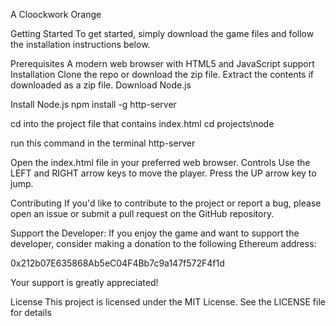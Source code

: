 A Cloockwork Orange

Getting Started
To get started, simply download the game files and follow the installation instructions below.

Prerequisites
A modern web browser with HTML5 and JavaScript support
Installation
Clone the repo or download the zip file.
Extract the contents if downloaded as a zip file.
Download Node.js

Install Node.js
npm install -g http-server

cd into the project file that contains index.html
cd projects\node

run this command in the terminal
http-server

Open the index.html file in your preferred web browser.
Controls
Use the LEFT and RIGHT arrow keys to move the player.
Press the UP arrow key to jump.

Contributing
If you'd like to contribute to the project or report a bug, please open an issue or submit a pull request on the GitHub repository.


Support the Developer:
If you enjoy the game and want to support the developer, consider making a donation to the following Ethereum address:

0x212b07E635868Ab5eC04F4Bb7c9a147f572F4f1d

Your support is greatly appreciated!

License
This project is licensed under the MIT License. See the LICENSE file for details
